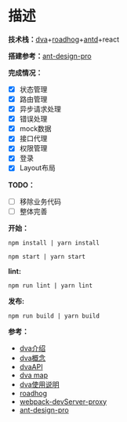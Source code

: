 # 描述

**技术栈：**[dva](https://github.com/dvajs/dva)+[roadhog](https://github.com/sorrycc/roadhog)+[antd](https://github.com/ant-design/ant-design)+react

**搭建参考：**[ant-design-pro](https://github.com/ant-design/ant-design-pro)

**完成情况：**

- [x] 状态管理
- [x] 路由管理
- [x] 异步请求处理
- [x] 错误处理
- [x] mock数据
- [x] 接口代理
- [x] 权限管理
- [x] 登录
- [x] Layout布局

**TODO：**

- [ ] 移除业务代码
- [ ] 整体完善

**开始：**
```
npm install | yarn install

npm start | yarn start
```

**lint:**
```
npm run lint | yarn lint
```

**发布:**
```
npm run build | yarn build
```

**参考：**

- [dva介绍](https://github.com/dvajs/dva/blob/master/README_zh-CN.md)
- [dva概念](https://github.com/dvajs/dva/blob/master/docs/Concepts_zh-CN.md)
- [dvaAPI](https://github.com/dvajs/dva/blob/master/docs/API_zh-CN.md)
- [dva map](https://github.com/dvajs/dva-knowledgemap)
- [dva使用说明](https://ant.design/docs/react/practical-projects-cn)
- [roadhog](https://github.com/sorrycc/roadhog/blob/master/README_zh-cn.md)
- [webpack-devServer-proxy](https://webpack.js.org/configuration/dev-server/#devserver-proxy)
- [ant-design-pro](https://pro.ant.design/docs/getting-started-cn)
